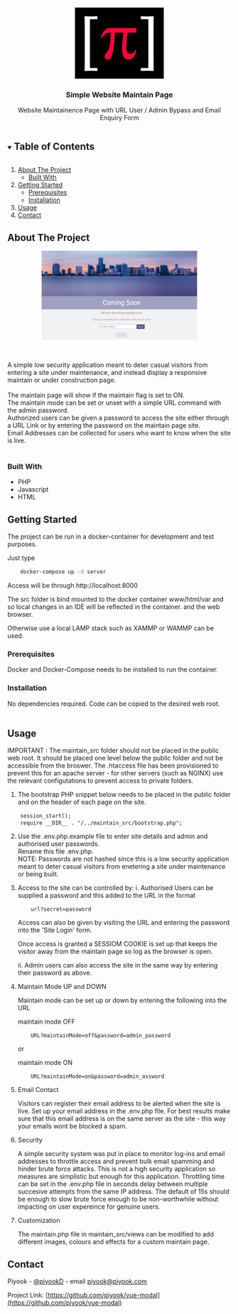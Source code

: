 <!-- PROJECT LOGO -->
<br />
<p align="center">
  <a href="https://github.com/piyook/website-maintain-mode">
    <img src="src/public/maintain/images/piyook.png" alt="Logo" width="200" height="160">
  </a>

  <h3 align="center">Simple Website Maintain Page</h3>

  <p align="center">
    Website Maintainence Page with URL User / Admin Bypass and Email Enquiry Form
    <br />
  </p>
</p>



<!-- TABLE OF CONTENTS -->
<details open="open">
  <summary><h2 style="display: inline-block">Table of Contents</h2></summary>
  <ol>
    <li>
      <a href="#about-the-project">About The Project</a>
      <ul>
        <li><a href="#built-with">Built With</a></li>
      </ul>
    </li>
    <li>
      <a href="#getting-started">Getting Started</a>
      <ul>
        <li><a href="#prerequisites">Prerequisites</a></li>
        <li><a href="#installation">Installation</a></li>
      </ul>
    </li>
    <li><a href="#usage">Usage</a></li>
    <li><a href="#contact">Contact</a></li>
  </ol>
</details>



<!-- ABOUT THE PROJECT -->
## About The Project
<p align="center">
 <img src="src/public/maintain/images/maintain_page.png" alt="Logo" width="350" height="200">
 </p>
 <br>
 </p>
 A simple low security application meant to deter casual visitors from entering a site under maintenance, and instead display a responsive maintain or under construction page.<br><br> 
 The maintain page will show if the maintain flag is set to ON.<br>
 The maintain mode can be set or unset with a simple URL command with the admin password.<br>
 Authorized users can be given a password to access the site either through a URL Link or by entering the password on the maintain page site.<br>
 Email Addresses can be collected for users who want to know when the site is live.<br>
 <br>

### Built With

* PHP
* Javascript
* HTML


## Getting Started

The project can be run in a docker-container for development and test purposes.

Just type

```sh
    docker-compose up -d server
```

Access will be through http://localhost:8000

The src folder is bind mounted to the docker container www/html/var and so local changes in an IDE will be
reflected in the container. and the web browser.

Otherwise use a local LAMP stack such as XAMMP or WAMMP can be used.

### Prerequisites

Docker and Docker-Compose needs to be installed to run the container. 

### Installation

No dependencies required. Code can be copied to the desired web root.<br><br>



## Usage

IMPORTANT : The maintain_src folder should not be placed in the public web root. It should be placed one level below the public folder and not be accessible from the broswer. The .htaccess file has been provisioned to prevent this for an apache server - for other servers (such as NGINX) use the relevant configutations to prevent access to private folders.

1. The bootstrap PHP snippet below needs to be placed in the public folder and on the header of each page on the site.

```code
    session_start();
    require __DIR__ . "/../maintain_src/bootstrap.php";
```
2. Use the .env.php.example file to enter site details and admin and authorised user passwords.<br>
Rename this file .env.php.<br>
NOTE: Passwords are not hashed since this is a low security application meant to deter casual visitors from
enetering a site under maintenance or being built.

3. Access to the site can be controlled by:
    i. Authorised Users can be supplied a password and this added to the URL in the format
    ```code
        url?secret=password
    ```
    Access can also be given by visiting the URL and entering the password into the 'Site Login' form.

    Once access is granted a SESSIOM COOKIE is set up that keeps the visitor away from the maintain page so log as  the browser is open.

    ii. Admin users can also access the site in the same way by entering their password as above.

4. Maintain Mode UP and DOWN

    Maintain mode can be set up or down by entering the following into the URL

    maintain mode OFF
    ```code
        URL?maintainMode=off&password=admin_password
    ```

    or

    maintain mode ON
    ```code
        URL?maintainMode=on&password=admin_assword
    ```

5.  Email Contact

    Visitors can register their email address to be alerted when the site is live. Set up your email address in the 
    .env.php file. For best results make sure that this email address is on the same server as the site - this way your emails wont be blocked a spam.

6.  Security

    A simple security system was put in place to monitor log-ins and email addresses to throttle access and prevent bulk email spamming and hinder brute force attacks.
    This is not a high security application so measures are simplistic but enough for this application.
    Throttling time can be set in the .env.php file in seconds delay between multiple succesive attempts from the same IP address. The default of 15s should be enough to slow brute force enough to be non-worthwhile without impacting on user expereince for genuine users.

7. Customization

    The maintain.php file in maintain_src/views can be modified to add different images, colours and effects for a custom maintain page.

## Contact

Piyook - [@piyookD](https://twitter.com/piyookD) - email piyook@piyook.com

Project Link: [https://github.com/piyook/vue-modal](https://github.com/piyook/vue-modal)


